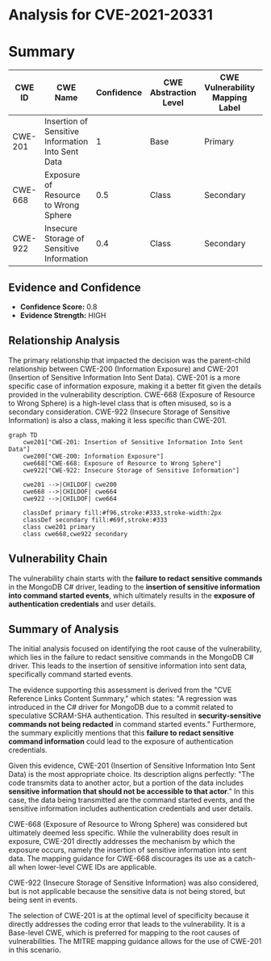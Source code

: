 # Analysis for CVE-2021-20331

# Summary
| CWE ID | CWE Name | Confidence | CWE Abstraction Level | CWE Vulnerability Mapping Label | CWE-Vulnerability Mapping Notes |
|---|---|---|---|---|---|
| CWE-201 | Insertion of Sensitive Information Into Sent Data | 1 | Base | Primary | Allowed |
| CWE-668 | Exposure of Resource to Wrong Sphere | 0.5 | Class | Secondary | Discouraged |
| CWE-922 | Insecure Storage of Sensitive Information | 0.4 | Class | Secondary | Allowed-with-Review |

## Evidence and Confidence

*   **Confidence Score:** 0.8
*   **Evidence Strength:** HIGH

## Relationship Analysis
The primary relationship that impacted the decision was the parent-child relationship between CWE-200 (Information Exposure) and CWE-201 (Insertion of Sensitive Information Into Sent Data). CWE-201 is a more specific case of information exposure, making it a better fit given the details provided in the vulnerability description.
CWE-668 (Exposure of Resource to Wrong Sphere) is a high-level class that is often misused, so is a secondary consideration.
CWE-922 (Insecure Storage of Sensitive Information) is also a class, making it less specific than CWE-201.

```mermaid
graph TD
    cwe201["CWE-201: Insertion of Sensitive Information Into Sent Data"]
    cwe200["CWE-200: Information Exposure"]
    cwe668["CWE-668: Exposure of Resource to Wrong Sphere"]
    cwe922["CWE-922: Insecure Storage of Sensitive Information"]

    cwe201 -->|CHILDOF| cwe200
    cwe668 -->|CHILDOF| cwe664
    cwe922 -->|CHILDOF| cwe664

    classDef primary fill:#f96,stroke:#333,stroke-width:2px
    classDef secondary fill:#69f,stroke:#333
    class cwe201 primary
    class cwe668,cwe922 secondary
```

## Vulnerability Chain
The vulnerability chain starts with the **failure to redact sensitive commands** in the MongoDB C# driver, leading to the **insertion of sensitive information into command started events**, which ultimately results in the **exposure of authentication credentials** and user details.

## Summary of Analysis
The initial analysis focused on identifying the root cause of the vulnerability, which lies in the failure to redact sensitive commands in the MongoDB C# driver. This leads to the insertion of sensitive information into sent data, specifically command started events.

The evidence supporting this assessment is derived from the "CVE Reference Links Content Summary," which states: "A regression was introduced in the C# driver for MongoDB due to a commit related to speculative SCRAM-SHA authentication. This resulted in **security-sensitive commands not being redacted** in command started events." Furthermore, the summary explicitly mentions that this **failure to redact sensitive command information** could lead to the exposure of authentication credentials.

Given this evidence, CWE-201 (Insertion of Sensitive Information Into Sent Data) is the most appropriate choice. Its description aligns perfectly: "The code transmits data to another actor, but a portion of the data includes **sensitive information that should not be accessible to that actor**." In this case, the data being transmitted are the command started events, and the sensitive information includes authentication credentials and user details.

CWE-668 (Exposure of Resource to Wrong Sphere) was considered but ultimately deemed less specific. While the vulnerability does result in exposure, CWE-201 directly addresses the mechanism by which the exposure occurs, namely the insertion of sensitive information into sent data. The mapping guidance for CWE-668 discourages its use as a catch-all when lower-level CWE IDs are applicable.

CWE-922 (Insecure Storage of Sensitive Information) was also considered, but is not applicable because the sensitive data is not being stored, but being sent in events.

The selection of CWE-201 is at the optimal level of specificity because it directly addresses the coding error that leads to the vulnerability. It is a Base-level CWE, which is preferred for mapping to the root causes of vulnerabilities. The MITRE mapping guidance allows for the use of CWE-201 in this scenario.